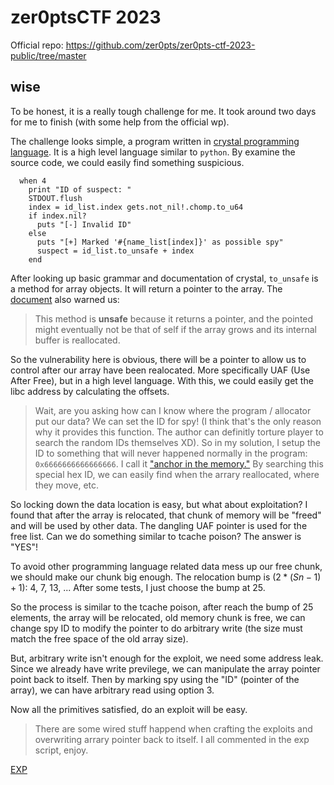 # zer0ptsCTF 2023

Official repo: https://github.com/zer0pts/zer0pts-ctf-2023-public/tree/master

## wise

To be honest, it is a really tough challenge for me. It took around two days for me to finish (with some help from the official wp).

The challenge looks simple, a program written in [crystal programming language](https://crystal-lang.org/reference/1.9/). It is a high level language similar to `python`. By examine the source code, we could easily find something suspicious.

```crystal
  when 4
    print "ID of suspect: "
    STDOUT.flush
    index = id_list.index gets.not_nil!.chomp.to_u64
    if index.nil?
      puts "[-] Invalid ID"
    else
      puts "[+] Marked '#{name_list[index]}' as possible spy"
      suspect = id_list.to_unsafe + index
    end
```

After looking up basic grammar and documentation of crystal, `to_unsafe` is a method for array objects. It will return a pointer to the array. The [document](https://crystal-lang.org/api/1.9.0/Array.html#to_unsafe:Pointer(T)-instance-method) also warned us:

> This method is **unsafe** because it returns a pointer, and the pointed might eventually not be that of self if the array grows and its internal buffer is reallocated.

So the vulnerability here is obvious, there will be a pointer to allow us to control after our array have been realocated. More specifically UAF (Use After Free), but in a high level language. With this, we could easily get the libc address by calculating the offsets. 

> Wait, are you asking how can I know where the program / allocator put our data? We can set the ID for spy! (I think that's the only reason why it provides this function. The author can definitly torture player to search the random IDs themselves XD). So in my solution, I setup the ID to something that will never happened normally in the program: `0x6666666666666666`. I call it ["anchor in the memory."](https://thomasonzhao.cn/2022/04/17/Win10-UWP-Calculator/#Anchor-in-the-memory) By searching this special hex ID, we can easily find when the arrary reallocated, where they move, etc. 

So locking down the data location is easy, but what about exploitation? I found that after the array is relocated, that chunk of memory will be "freed" and will be used by other data. The dangling UAF pointer is used for the free list. Can we do something similar to tcache poison? The answer is "YES"!

To avoid other programming language related data mess up our free chunk, we should make our chunk big enough. The relocation bump is $(2 * (Sn - 1) + 1)$: 4, 7, 13, ... After some tests, I just choose the bump at 25. 

So the process is similar to the tcache poison, after reach the bump of 25 elements, the array will be relocated, old memory chunk is free, we can change spy ID to modify the pointer to do arbitrary write (the size must match the free space of the old array size). 

But, arbitrary write isn't enough for the exploit, we need some address leak. Since we already have write previlege, we can manipulate the array pointer point back to itself. Then by marking spy using the "ID" (pointer of the array), we can have arbitrary read using option 3.

Now all the primitives satisfied, do an exploit will be easy. 

> There are some wired stuff happend when crafting the exploits and overwriting arrary pointer back to itself. I all commented in the exp script, enjoy.

[EXP](./wise/exp_wise.py)